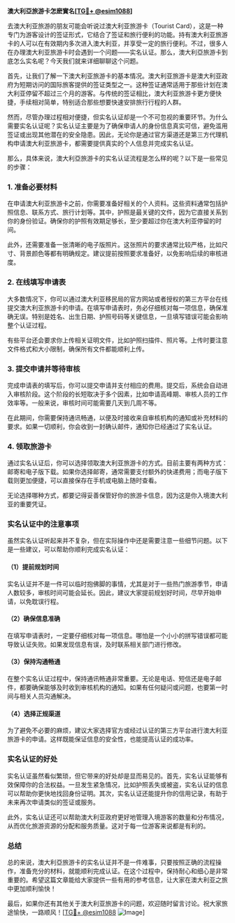 **澳大利亞旅游卡怎麽實名[[TG💪+ @esim1088](https://t.me/s/esim1088)]**

去澳大利亚旅游的朋友可能会听说过澳大利亚旅游卡（Tourist Card），这是一种专门为游客设计的签证形式，它结合了签证和旅行便利的功能。持有澳大利亚旅游卡的人可以在有效期内多次进入澳大利亚，并享受一定的旅行便利。不过，很多人在办理澳大利亚旅游卡时会遇到一个问题——实名认证。那么，澳大利亞旅游卡到底怎么实名呢？今天我们就来详细聊聊这个问题。

首先，让我们了解一下澳大利亚旅游卡的基本情况。澳大利亚旅游卡是澳大利亚政府为短期访问的国际旅客提供的签证类型之一。这种签证通常适用于那些计划在澳大利亚停留不超过三个月的游客。与传统的签证相比，澳大利亚旅游卡更方便快捷，手续相对简单，特别适合那些想要快速安排旅行行程的人群。

然而，尽管办理过程相对便捷，但实名认证却是一个不可忽视的重要环节。为什么需要实名认证呢？实名认证主要是为了确保申请人的身份信息真实可信，避免滥用签证或出现其他潜在的安全隐患。因此，无论你是通过官方渠道还是第三方代理机构申请澳大利亚旅游卡，都需要提供真实的个人信息并完成实名认证。

那么，具体来说，澳大利亞旅游卡的实名认证流程是怎么样的呢？以下是一些常见的步骤：

### 1. 准备必要材料

在申请澳大利亚旅游卡之前，你需要准备好相关的个人资料。这些资料通常包括护照信息、联系方式、旅行计划等。其中，护照是最关键的文件，因为它直接关系到你的身份验证。确保你的护照有效期足够长，至少要超过你在澳大利亚停留的时间。

此外，还需要准备一张清晰的电子版照片。这张照片的要求通常比较严格，比如尺寸、背景颜色等都有明确规定。建议提前按照要求准备好，以免影响后续的审核进度。

### 2. 在线填写申请表

大多数情况下，你可以通过澳大利亚移民局的官方网站或者授权的第三方平台在线提交澳大利亚旅游卡的申请。在填写申请表时，务必仔细核对每一项信息，确保准确无误。特别是姓名、出生日期、护照号码等关键信息，一旦填写错误可能会影响整个认证过程。

有些平台还会要求你上传相关证明文件，比如护照扫描件、照片等。上传时要注意文件格式和大小限制，确保所有文件都能顺利上传。

### 3. 提交申请并等待审核

完成申请表的填写后，你可以提交申请并支付相应的费用。提交后，系统会自动进入审核阶段。这个阶段的长短取决于多个因素，比如申请高峰期、审核人员的工作效率等。一般来说，审核时间可能需要几天到几周不等。

在此期间，你需要保持通讯畅通，以便及时接收来自审核机构的通知或补充材料的要求。如果一切顺利，你会收到一封确认邮件，通知你已经通过了实名认证。

### 4. 领取旅游卡

通过实名认证后，你可以选择领取澳大利亚旅游卡的方式。目前主要有两种方式：邮寄和电子版下载。如果你选择邮寄，通常需要支付额外的快递费用；而电子版下载则更加便捷，可以直接保存在手机或电脑上随时查看。

无论选择哪种方式，都要记得妥善保管好你的旅游卡信息，因为这是你入境澳大利亚的重要凭证。

### 实名认证中的注意事项

虽然实名认证听起来并不复杂，但在实际操作中还是需要注意一些细节问题。以下是一些建议，可以帮助你顺利完成实名认证：

#### （1）提前规划时间

实名认证并不是一件可以临时抱佛脚的事情，尤其是对于一些热门旅游季节，申请人数较多，审核时间可能会延长。因此，建议大家提前规划好时间，尽早开始申请，以免耽误行程。

#### （2）确保信息准确

在填写申请表时，一定要仔细核对每一项信息。哪怕是一个小小的拼写错误都可能导致认证失败。如果发现信息有误，及时联系相关部门进行修改。

#### （3）保持沟通畅通

在整个实名认证过程中，保持通讯畅通非常重要。无论是电话、短信还是电子邮件，都要确保能够及时收到审核机构的通知。如果有任何疑问或问题，也要第一时间与相关人员沟通解决。

#### （4）选择正规渠道

为了避免不必要的麻烦，建议大家选择官方或经过认证的第三方平台进行澳大利亚旅游卡的申请。这样既能保证信息的安全性，也能提高认证的成功率。

### 实名认证的好处

实名认证虽然看似繁琐，但它带来的好处却是显而易见的。首先，实名认证能够有效保障你的合法权益。一旦发生紧急情况，比如护照丢失或被盗，实名认证的信息可以帮助你更快地找回身份证明。其次，实名认证还能提升你的信用记录，有助于未来再次申请类似的签证或服务。

此外，实名认证还可以帮助澳大利亚政府更好地管理入境游客的数量和分布情况，从而优化旅游资源的分配和服务质量。这对于每一位游客来说都是有利的。

### 总结

总的来说，澳大利亞旅游卡的实名认证并不是一件难事，只要按照正确的流程操作，准备充分的材料，就能顺利完成认证。在这个过程中，保持耐心和细心是非常重要的。希望这篇文章能给大家提供一些有用的参考信息，让大家在澳大利亚之旅中更加顺利愉快！

最后，如果你还有其他关于澳大利亚旅游卡的问题，欢迎随时留言讨论。祝大家旅途愉快，一路顺风！[[TG💪+ @esim1088](https://t.me/s/esim1088) ![Image](https://i.postimg.cc/4NQfJmqS/Snipaste-2025-05-13-00-14-12.png)]